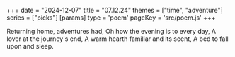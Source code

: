 +++
date = "2024-12-07"
title = "07.12.24"
themes = ["time", "adventure"]
series = ["picks"]
[params]
  type = 'poem'
  pageKey = 'src/poem.js'
+++

Returning home, adventures had,
Oh how the evening is to every day,
A lover at the journey's end,
A warm hearth familiar and its scent,
A bed to fall upon and sleep.
